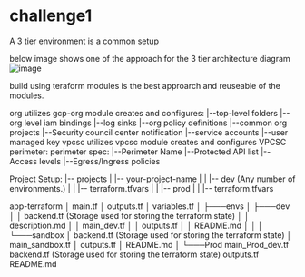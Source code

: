 # challenge1

A 3 tier environment is a common setup

below image shows one of the approach for the 3 tier architecture diagram
![image](https://user-images.githubusercontent.com/10312519/201530910-1031ea64-b667-40f9-8c06-05d93aaa29b0.png)

build using teraform modules is the best approarch and reuseable of the modules.

org
utilizes gcp-org module
creates and configures:
 |--top-level folders
 |--org level iam bindings
 |--log sinks
 |--org policy definitions
 |--common org projects
 |--Security council center notification
 |--service accounts
    |--user managed key
vpcsc
utilizes vpcsc module
creates and configures VPCSC perimeter:
 perimeter spec:
 |--Perimeter Name
 |--Protected API list
 |--Access levels
 |--Egress/Ingress policies

Project Setup:
|-- projects
|  |-- your-project-name
|  |  |-- dev (Any number of environments.)
|  |      |-- terraform.tfvars
|  |  |-- prod
|  |      |-- terraform.tfvars

app-terraform
    │   main.tf
    │   outputs.tf
    │   variables.tf
    │
    ├───envs
    │   ├───dev
    │   │       backend.tf (Storage used for storing the terraform state)
    │   │       description.md
    │   │       main_dev.tf
    │   │       outputs.tf
    │   │       README.md
    │   │
    │   └───sandbox
    │           backend.tf (Storage used for storing the terraform state)
    │           main_sandbox.tf
    │           outputs.tf
    │           README.md
    │
    └───Prod
            main_Prod_dev.tf
            backend.tf (Storage used for storing the terraform state)
            outputs.tf
            README.md





